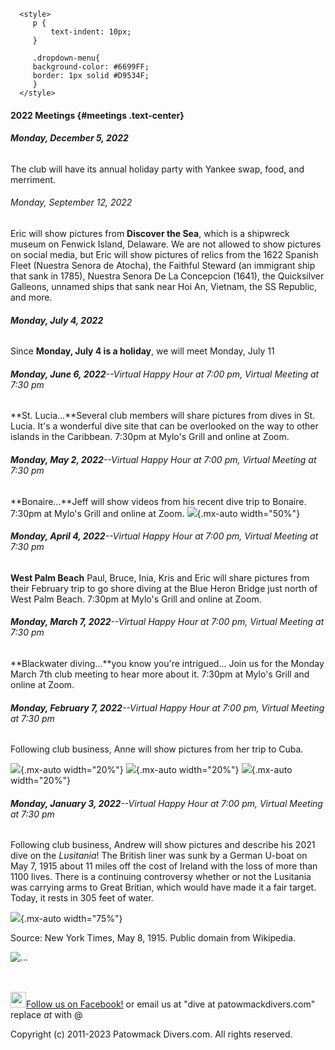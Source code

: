 <!DOCTYPE html>
<html lang="en">
   <head>
      <meta http-equiv="content-type" content="text/html; charset=utf-8" />
      <title>Patowmack Divers Home Page</title>
      <meta name="keywords" content="scuba diving Patowmack Divers Virginia" />
      <meta name="viewport" content="width=device-width, initial-scale=1" />
      <link rel="icon" type="image/ico" href="./favicon.ico" />
      <link href="https://cdn.jsdelivr.net/npm/bootstrap@5.0.2/dist/css/bootstrap.min.css" rel="stylesheet" integrity="sha384-EVSTQN3/azprG1Anm3QDgpJLIm9Nao0Yz1ztcQTwFspd3yD65VohhpuuCOmLASjC" crossorigin="anonymous" />
      <script src="https://code.jquery.com/jquery-3.6.2.min.js" integrity="sha256-2krYZKh//PcchRtd+H+VyyQoZ/e3EcrkxhM8ycwASPA=" crossorigin="anonymous"></script>
      <script>
         <!--  https://stackoverflow.com/questions/8988855/include-another-html-file-in-a-html-file -->
         $(function () {
         var includes = $('[data-include]')
         $.each(includes, function () {
         var file = $(this).data('include') + '.html'
         $(this).load(file)
         })
         })
      </script>

      <style>
         p {
             text-indent: 10px;
         }

         .dropdown-menu{
         background-color: #6699FF;
         border: 1px solid #D9534F;
         }
      </style>
   </head>

<body class="bg-info">
   <div data-include="body"></div>
   <div data-include="navsite"></div>
   <div class="container-fluid">
   <div class="row mx-4">
  


#### 2022 Meetings {#meetings .text-center}

###### **Monday, December 5, 2022**

The club will have its annual holiday party with Yankee swap, food, and
merriment.

###### Monday, September 12, 2022

Eric will show pictures from **Discover the Sea**, which is a shipwreck
museum on Fenwick Island, Delaware. We are not allowed to show pictures
on social media, but Eric will show pictures of relics from the 1622
Spanish Fleet (Nuestra Senora de Atocha), the Faithful Steward (an
immigrant ship that sank in 1785), Nuestra Senora De La Concepcion
(1641), the Quicksilver Galleons, unnamed ships that sank near Hoi An,
Vietnam, the SS Republic, and more.

###### **Monday, July 4, 2022**

Since **Monday, July 4 is a holiday**, we will meet Monday, July 11

###### **Monday, June 6, 2022**\--Virtual Happy Hour at 7:00 pm, Virtual Meeting at 7:30 pm

**St. Lucia...**Several club members will share pictures from dives in
St. Lucia. It\'s a wonderful dive site that can be overlooked on the way
to other islands in the Caribbean. 7:30pm at Mylo's Grill and online at
Zoom.

###### **Monday, May 2, 2022**\--Virtual Happy Hour at 7:00 pm, Virtual Meeting at 7:30 pm

**Bonaire...**Jeff will show videos from his recent dive trip to
Bonaire. 7:30pm at Mylo's Grill and online at Zoom.
![](images/2022/Bonaire.jpg){.mx-auto width="50%"}

###### **Monday, April 4, 2022**\--Virtual Happy Hour at 7:00 pm, Virtual Meeting at 7:30 pm

**West Palm Beach** Paul, Bruce, Inia, Kris and Eric will share pictures
from their February trip to go shore diving at the Blue Heron Bridge
just north of West Palm Beach. 7:30pm at Mylo's Grill and online at
Zoom.

###### **Monday, March 7, 2022**\--Virtual Happy Hour at 7:00 pm, Virtual Meeting at 7:30 pm

**Blackwater diving...**you know you're intrigued... Join us for the
Monday March 7th club meeting to hear more about it. 7:30pm at Mylo's
Grill and online at Zoom.

###### **Monday, February 7, 2022**\--Virtual Happy Hour at 7:00 pm, Virtual Meeting at 7:30 pm

Following club business, Anne will show pictures from her trip to Cuba.

![](images/2022/IMG_9006.jpg){.mx-auto width="20%"}
![](images/2022/IMG_9008.jpg){.mx-auto width="20%"}
![](images/2022/IMG_9009.jpg){.mx-auto width="20%"}

###### **Monday, January 3, 2022**\--Virtual Happy Hour at 7:00 pm, Virtual Meeting at 7:30 pm

Following club business, Andrew will show pictures and describe his 2021
dive on the *Lusitania*! The British liner was sunk by a German U-boat
on May 7, 1915 about 11 miles off the cost of Ireland with the loss of
more than 1100 lives. There is a continuing controversy whether or not
the Lusitania was carrying arms to Great Britian, which would have made
it a fair target. Today, it rests in 305 feet of water.

![](images/2022/202201--Lusitania_Sunk_By_a_Submarine_-_The_New_York_Times.png){.mx-auto
width="75%"}

Source: New York Times, May 8, 1915. Public domain from Wikipedia.

   <div class="container" style="height: 50px"><img src="images/_DSC4449.jpg" class="h-50 w-100"  alt = "..."></div>
   <p class="text-center"> <a href="http://www.facebook.com/PatowmackDivers"><img src="/images/f_logo.jpg" style="border: none;" height="25" />Follow us on Facebook!</a>
  or email us at "dive at patowmackdivers.com" replace <i> at </i> with @</p>

   <p class="text-center">Copyright (c) 2011-2023 Patowmack Divers.com. All rights reserved.</p>

   <script src="https://cdn.jsdelivr.net/npm/bootstrap@5.0.2/dist/js/bootstrap.bundle.min.js" integrity="sha384-MrcW6ZMFYlzcLA8Nl+NtUVF0sA7MsXsP1UyJoMp4YLEuNSfAP+JcXn/tWtIaxVXM" crossorigin="anonymous"></script>

   </body>
</html>
